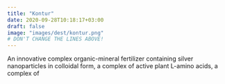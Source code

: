 ```yaml
---
title: "Kontur"
date: 2020-09-28T10:18:17+03:00
draft: false 
image: "images/dest/kontur.png"
# DON'T CHANGE THE LINES ABOVE!
---
```


An innovative complex organic-mineral fertilizer 
containing silver nanoparticles in colloidal form, 
a complex of active plant L-amino acids, a complex of
